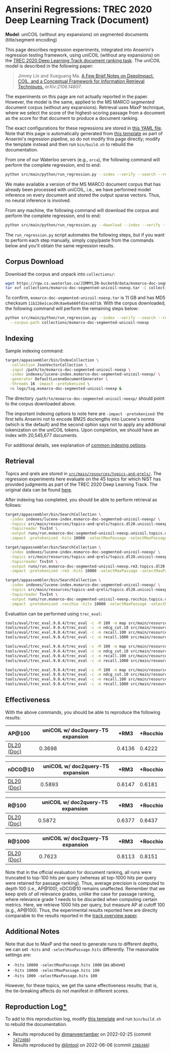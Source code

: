 # Anserini Regressions: TREC 2020 Deep Learning Track (Document)

**Model**: uniCOIL (without any expansions) on segmented documents (title/segment encoding)

This page describes regression experiments, integrated into Anserini's regression testing framework, using uniCOIL (without any expansions) on the [TREC 2020 Deep Learning Track document ranking task](https://trec.nist.gov/data/deep2020.html).
The uniCOIL model is described in the following paper:

> Jimmy Lin and Xueguang Ma. [A Few Brief Notes on DeepImpact, COIL, and a Conceptual Framework for Information Retrieval Techniques.](https://arxiv.org/abs/2106.14807) _arXiv:2106.14807_.

The experiments on this page are not actually reported in the paper.
However, the model is the same, applied to the MS MARCO _segmented_ document corpus (without any expansions).
Retrieval uses MaxP technique, where we select the score of the highest-scoring passage from a document as the score for that document to produce a document ranking.

The exact configurations for these regressions are stored in [this YAML file](../src/main/resources/regression/dl20-doc-segmented-unicoil-noexp.yaml).
Note that this page is automatically generated from [this template](../src/main/resources/docgen/templates/dl20-doc-segmented-unicoil-noexp.template) as part of Anserini's regression pipeline, so do not modify this page directly; modify the template instead and then run `bin/build.sh` to rebuild the documentation.

From one of our Waterloo servers (e.g., `orca`), the following command will perform the complete regression, end to end:

```bash
python src/main/python/run_regression.py --index --verify --search --regression dl20-doc-segmented-unicoil-noexp
```

We make available a version of the MS MARCO document corpus that has already been processed with uniCOIL, i.e., we have performed model inference on every document and stored the output sparse vectors.
Thus, no neural inference is involved.

From any machine, the following command will download the corpus and perform the complete regression, end to end:

```bash
python src/main/python/run_regression.py --download --index --verify --search --regression dl20-doc-segmented-unicoil-noexp
```

The `run_regression.py` script automates the following steps, but if you want to perform each step manually, simply copy/paste from the commands below and you'll obtain the same regression results.

## Corpus Download

Download the corpus and unpack into `collections/`:

```bash
wget https://rgw.cs.uwaterloo.ca/JIMMYLIN-bucket0/data/msmarco-doc-segmented-unicoil-noexp.tar -P collections/
tar xvf collections/msmarco-doc-segmented-unicoil-noexp.tar -C collections/
```

To confirm, `msmarco-doc-segmented-unicoil-noexp.tar` is 11 GB and has MD5 checksum `11b226e1cacd9c8ae0a660fd14cdd710`.
With the corpus downloaded, the following command will perform the remaining steps below:

```bash
python src/main/python/run_regression.py --index --verify --search --regression dl20-doc-segmented-unicoil-noexp \
  --corpus-path collections/msmarco-doc-segmented-unicoil-noexp
```

## Indexing

Sample indexing command:

```bash
target/appassembler/bin/IndexCollection \
  -collection JsonVectorCollection \
  -input /path/to/msmarco-doc-segmented-unicoil-noexp \
  -index indexes/lucene-index.msmarco-doc-segmented-unicoil-noexp/ \
  -generator DefaultLuceneDocumentGenerator \
  -threads 16 -impact -pretokenized \
  >& logs/log.msmarco-doc-segmented-unicoil-noexp &
```

The directory `/path/to/msmarco-doc-segmented-unicoil-noexp/` should point to the corpus downloaded above.

The important indexing options to note here are `-impact -pretokenized`: the first tells Anserini not to encode BM25 doclengths into Lucene's norms (which is the default) and the second option says not to apply any additional tokenization on the uniCOIL tokens.
Upon completion, we should have an index with 20,545,677 documents.

For additional details, see explanation of [common indexing options](common-indexing-options.md).

## Retrieval

Topics and qrels are stored in [`src/main/resources/topics-and-qrels/`](../src/main/resources/topics-and-qrels/).
The regression experiments here evaluate on the 45 topics for which NIST has provided judgments as part of the TREC 2020 Deep Learning Track.
The original data can be found [here](https://trec.nist.gov/data/deep2020.html).

After indexing has completed, you should be able to perform retrieval as follows:

```bash
target/appassembler/bin/SearchCollection \
  -index indexes/lucene-index.msmarco-doc-segmented-unicoil-noexp/ \
  -topics src/main/resources/topics-and-qrels/topics.dl20.unicoil-noexp.0shot.tsv.gz \
  -topicreader TsvInt \
  -output runs/run.msmarco-doc-segmented-unicoil-noexp.unicoil.topics.dl20.unicoil-noexp.0shot.txt \
  -impact -pretokenized -hits 10000 -selectMaxPassage -selectMaxPassage.delimiter "#" -selectMaxPassage.hits 1000 &

target/appassembler/bin/SearchCollection \
  -index indexes/lucene-index.msmarco-doc-segmented-unicoil-noexp/ \
  -topics src/main/resources/topics-and-qrels/topics.dl20.unicoil-noexp.0shot.tsv.gz \
  -topicreader TsvInt \
  -output runs/run.msmarco-doc-segmented-unicoil-noexp.rm3.topics.dl20.unicoil-noexp.0shot.txt \
  -impact -pretokenized -rm3 -hits 10000 -selectMaxPassage -selectMaxPassage.delimiter "#" -selectMaxPassage.hits 1000 &

target/appassembler/bin/SearchCollection \
  -index indexes/lucene-index.msmarco-doc-segmented-unicoil-noexp/ \
  -topics src/main/resources/topics-and-qrels/topics.dl20.unicoil-noexp.0shot.tsv.gz \
  -topicreader TsvInt \
  -output runs/run.msmarco-doc-segmented-unicoil-noexp.rocchio.topics.dl20.unicoil-noexp.0shot.txt \
  -impact -pretokenized -rocchio -hits 10000 -selectMaxPassage -selectMaxPassage.delimiter "#" -selectMaxPassage.hits 1000 &
```

Evaluation can be performed using `trec_eval`:

```bash
tools/eval/trec_eval.9.0.4/trec_eval -c -M 100 -m map src/main/resources/topics-and-qrels/qrels.dl20-doc.txt runs/run.msmarco-doc-segmented-unicoil-noexp.unicoil.topics.dl20.unicoil-noexp.0shot.txt
tools/eval/trec_eval.9.0.4/trec_eval -c -m ndcg_cut.10 src/main/resources/topics-and-qrels/qrels.dl20-doc.txt runs/run.msmarco-doc-segmented-unicoil-noexp.unicoil.topics.dl20.unicoil-noexp.0shot.txt
tools/eval/trec_eval.9.0.4/trec_eval -c -m recall.100 src/main/resources/topics-and-qrels/qrels.dl20-doc.txt runs/run.msmarco-doc-segmented-unicoil-noexp.unicoil.topics.dl20.unicoil-noexp.0shot.txt
tools/eval/trec_eval.9.0.4/trec_eval -c -m recall.1000 src/main/resources/topics-and-qrels/qrels.dl20-doc.txt runs/run.msmarco-doc-segmented-unicoil-noexp.unicoil.topics.dl20.unicoil-noexp.0shot.txt

tools/eval/trec_eval.9.0.4/trec_eval -c -M 100 -m map src/main/resources/topics-and-qrels/qrels.dl20-doc.txt runs/run.msmarco-doc-segmented-unicoil-noexp.rm3.topics.dl20.unicoil-noexp.0shot.txt
tools/eval/trec_eval.9.0.4/trec_eval -c -m ndcg_cut.10 src/main/resources/topics-and-qrels/qrels.dl20-doc.txt runs/run.msmarco-doc-segmented-unicoil-noexp.rm3.topics.dl20.unicoil-noexp.0shot.txt
tools/eval/trec_eval.9.0.4/trec_eval -c -m recall.100 src/main/resources/topics-and-qrels/qrels.dl20-doc.txt runs/run.msmarco-doc-segmented-unicoil-noexp.rm3.topics.dl20.unicoil-noexp.0shot.txt
tools/eval/trec_eval.9.0.4/trec_eval -c -m recall.1000 src/main/resources/topics-and-qrels/qrels.dl20-doc.txt runs/run.msmarco-doc-segmented-unicoil-noexp.rm3.topics.dl20.unicoil-noexp.0shot.txt

tools/eval/trec_eval.9.0.4/trec_eval -c -M 100 -m map src/main/resources/topics-and-qrels/qrels.dl20-doc.txt runs/run.msmarco-doc-segmented-unicoil-noexp.rocchio.topics.dl20.unicoil-noexp.0shot.txt
tools/eval/trec_eval.9.0.4/trec_eval -c -m ndcg_cut.10 src/main/resources/topics-and-qrels/qrels.dl20-doc.txt runs/run.msmarco-doc-segmented-unicoil-noexp.rocchio.topics.dl20.unicoil-noexp.0shot.txt
tools/eval/trec_eval.9.0.4/trec_eval -c -m recall.100 src/main/resources/topics-and-qrels/qrels.dl20-doc.txt runs/run.msmarco-doc-segmented-unicoil-noexp.rocchio.topics.dl20.unicoil-noexp.0shot.txt
tools/eval/trec_eval.9.0.4/trec_eval -c -m recall.1000 src/main/resources/topics-and-qrels/qrels.dl20-doc.txt runs/run.msmarco-doc-segmented-unicoil-noexp.rocchio.topics.dl20.unicoil-noexp.0shot.txt
```

## Effectiveness

With the above commands, you should be able to reproduce the following results:

| AP@100                                                                                                       | uniCOIL w/ doc2query-T5 expansion| +RM3      | +Rocchio  |
|:-------------------------------------------------------------------------------------------------------------|-----------|-----------|-----------|
| [DL20 (Doc)](https://trec.nist.gov/data/deep2020.html)                                                       | 0.3698    | 0.4136    | 0.4222    |


| nDCG@10                                                                                                      | uniCOIL w/ doc2query-T5 expansion| +RM3      | +Rocchio  |
|:-------------------------------------------------------------------------------------------------------------|-----------|-----------|-----------|
| [DL20 (Doc)](https://trec.nist.gov/data/deep2020.html)                                                       | 0.5893    | 0.6147    | 0.6181    |


| R@100                                                                                                        | uniCOIL w/ doc2query-T5 expansion| +RM3      | +Rocchio  |
|:-------------------------------------------------------------------------------------------------------------|-----------|-----------|-----------|
| [DL20 (Doc)](https://trec.nist.gov/data/deep2020.html)                                                       | 0.5872    | 0.6377    | 0.6437    |


| R@1000                                                                                                       | uniCOIL w/ doc2query-T5 expansion| +RM3      | +Rocchio  |
|:-------------------------------------------------------------------------------------------------------------|-----------|-----------|-----------|
| [DL20 (Doc)](https://trec.nist.gov/data/deep2020.html)                                                       | 0.7623    | 0.8113    | 0.8151    |

Note that in the official evaluation for document ranking, all runs were truncated to top-100 hits per query (whereas all top-1000 hits per query were retained for passage ranking).
Thus, average precision is computed to depth 100 (i.e., AP@100); nDCG@10 remains unaffected.
Remember that we keep qrels of _all_ relevance grades, unlike the case for passage ranking, where relevance grade 1 needs to be discarded when computing certain metrics.
Here, we retrieve 1000 hits per query, but measure AP at cutoff 100 (e.g., AP@100).
Thus, the experimental results reported here are directly comparable to the results reported in the [track overview paper](https://arxiv.org/abs/2102.07662).

## Additional Notes

Note that due to MaxP and the need to generate runs to different depths, we can set `-hits` and `-selectMaxPassage.hits` differently.
The reasonable settings are:

+ `-hits 10000 -selectMaxPassage.hits 1000` (as above)
+ `-hits 10000 -selectMaxPassage.hits 100`
+ `-hits 1000 -selectMaxPassage.hits 100`

However, for these topics, we get the same effectiveness results; that is, the tie-breaking affects do not manifest in different scores.

## Reproduction Log[*](reproducibility.md)

To add to this reproduction log, modify [this template](../src/main/resources/docgen/templates/dl20-doc-segmented-unicoil-noexp.template) and run `bin/build.sh` to rebuild the documentation.

+ Results reproduced by [@manveertamber](https://github.com/manveertamber) on 2022-02-25 (commit [`7472d86`](https://github.com/castorini/anserini/commit/7472d862c7311bc8bbd30655c940d6396e27c223))
+ Results reproduced by [@lintool](https://github.com/lintool) on 2022-06-06 (commit [`236b386`](https://github.com/castorini/anserini/commit/236b386ddc11d292b4b736162b59488a02236d6c))
